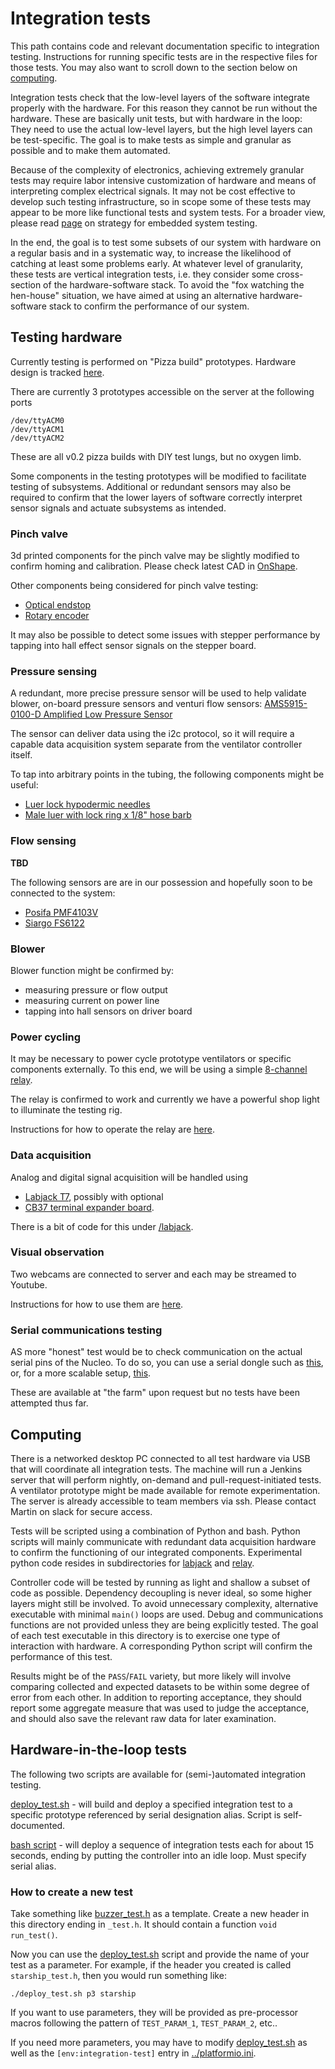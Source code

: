# Integration tests

This path contains code and relevant documentation specific to integration testing.
Instructions for running specific tests are in the respective files for those tests. You may also want to
scroll down to the section below on [computing](#Computing).

Integration tests check that the low-level layers of the software integrate properly with the hardware.
For this reason they cannot be run without the hardware. These are basically unit tests,
but with hardware in the loop: They need to use the actual low-level layers, but the high level
layers can be test-specific. The goal is to make tests as simple and granular as possible and to make them
automated.

Because of the complexity of electronics, achieving extremely granular tests may require
labor intensive customization of hardware and means of interpreting complex electrical signals.
It may not be cost effective to develop such testing infrastructure, so in scope some of these tests
may appear to be more like functional tests and system tests. For a broader view,
please read
[page](../../design/embedded_software_testing.md)
on strategy for embedded system testing.

In the end, the goal is to test some subsets of our system with hardware on a regular basis and
in a systematic way, to increase the likelihood of catching at least some problems early.
At whatever level of granularity, these tests are vertical integration tests, i.e. they consider
some cross-section of the hardware-software stack. To avoid the "fox watching the hen-house" situation,
we have aimed at using an alternative hardware-software stack to confirm the performance of our system.

## Testing hardware

Currently testing is performed on "Pizza build" prototypes. Hardware design is tracked [here](../../../design).

There are currently 3 prototypes accessible on the server at the following ports
```
/dev/ttyACM0
/dev/ttyACM1
/dev/ttyACM2
```
These are all v0.2 pizza builds with DIY test lungs, but no oxygen limb.

Some components in the testing prototypes will be modified to facilitate testing of subsystems.
Additional or redundant sensors may also be required to confirm that the lower layers of software
correctly interpret sensor signals and actuate subsystems as intended.

### Pinch valve
3d printed components for the pinch valve may be slightly modified to confirm homing
and calibration. Please check latest CAD in
[OnShape](https://cad.onshape.com/documents/3fe0c1f79c482144c267173d/w/2ad1c08071a25185f9c78c68/e/9acbcff0021f6442a8116619).

Other components being considered for pinch valve testing:
* [Optical endstop](https://www.amazon.com/MakerHawk-Optical-Endstop-Photoelectric-Control/dp/B07PMW2QMT)
* [Rotary encoder](https://www.cuidevices.com/product/motion/rotary-encoders/absolute/modular/amt20-v-kit/amt203s-v)

It may also be possible to detect some issues with stepper performance by tapping into hall effect
sensor signals on the stepper board.

### Pressure sensing
A redundant, more precise pressure sensor will be used to help validate
blower, on-board pressure sensors and venturi flow sensors:
[AMS5915-0100-D Amplified Low Pressure Sensor](https://www.analog-micro.com/products/pressure-sensors/board-mount-pressure-sensors/ams5915/ams5915-datasheet.pdf)

The sensor can deliver data using the i2c protocol, so it will require a capable data acquisition
system separate from the ventilator controller itself.

To tap into arbitrary points in the tubing, the following components might be useful:
* [Luer lock hypodermic needles](https://www.amazon.com/gp/product/B07TT3KNXP)
* [Male luer with lock ring x 1/8" hose barb](https://www.amazon.com/gp/product/B003NV2T34)

### Flow sensing

**TBD**

The following sensors are are in our possession and hopefully soon to be connected to the system:
* [Posifa PMF4103V](https://posifatech.com/wp-content/uploads/2019/10/DataSheet_PMF4000_MassAirFlow_RevE_C2.pdf)
* [Siargo FS6122](https://www.servoflo.com/mass-flow-sensors/siargo-mass-flow-sensors/1229-fs6122)

### Blower

Blower function might be confirmed by:
 * measuring pressure or flow output
 * measuring current on power line
 * tapping into hall sensors on driver board

### Power cycling

It may be necessary to power cycle prototype ventilators or specific components externally.
To this end, we will be using a simple
[8-channel relay](https://www.amazon.com/SainSmart-Eight-Channel-Relay-Automation/dp/B0093Y89DE).

The relay is confirmed to work and currently we have a powerful shop light to illuminate the testing rig.

Instructions for how to operate the relay are [here](relay8).

### Data acquisition

Analog and digital signal acquisition will be handled using
* [Labjack T7](https://labjack.com/products/t7), possibly with optional
* [CB37 terminal expander board](https://labjack.com/accessories/cb37-terminal-board).

There is a bit of code for this under [/labjack](labjack).

### Visual observation

Two webcams are connected to server and each may be streamed to Youtube.

Instructions for how to use them are [here](webcam).

### Serial communications testing

AS more "honest" test would be to check communication on the
actual serial pins of the Nucleo. To do so, you can use a serial dongle such as
[this](https://www.amazon.com/gp/product/B00QT7LQ88),
or, for a more scalable setup, [this](https://www.amazon.com/dp/B07XF2SLQ1).

These are available at "the farm" upon request but no tests have been attempted thus far.

## Computing

There is a networked desktop PC connected to all test hardware via USB that will coordinate all integration tests. The
machine will run a Jenkins server that will perform nightly, on-demand and pull-request-initiated tests. A ventilator
prototype might be made available for remote experimentation. The server is already accessible to team
members via ssh. Please contact Martin on slack for secure access.

Tests will be scripted using a combination of Python and bash. Python scripts will mainly communicate with redundant
data acquisition hardware to confirm the functioning of our integrated components. Experimental python code
resides in subdirectories for [labjack](labjack) and [relay](relay8).

Controller code will be tested by running as light and shallow a subset of code as possible. Dependency decoupling
is never ideal, so some higher layers might still be involved. To avoid unnecessary complexity, alternative executable
with minimal `main()` loops are used. Debug and communications functions are not provided unless they are being
explicitly tested. The goal of each test executable in this directory is to exercise one type of interaction with
hardware. A corresponding Python script will confirm the performance of this test.

Results might be of the `PASS`/`FAIL` variety, but more likely will involve comparing collected and expected datasets
to be within some degree of error from each other. In addition to reporting acceptance, they should report some aggregate
measure that was used to judge the acceptance, and should also save the relevant raw data for later examination.

## Hardware-in-the-loop tests

The following two scripts are available for (semi-)automated integration testing.

[deploy_test.sh](deploy_test.sh) - will build and deploy a specified integration test to a specific prototype
referenced by serial designation alias. Script is self-documented.

[bash script](run_all.sh) - will deploy a sequence of integration tests each for about 15 seconds, ending
by putting the controller into an idle loop. Must specify serial alias.

### How to create a new test

Take something like [buzzer_test.h](buzzer_test.h) as a template. Create a new header in this directory ending
in `_test.h`. It should contain a function `void run_test()`.

Now you can use the [deploy_test.sh](deploy_test.sh) script and provide the name of your test as a parameter. For
example, if the header you created is called `starship_test.h`, then you would run something like:

```
./deploy_test.sh p3 starship
```

If you want to use parameters, they will be provided as pre-processor macros following the pattern of
`TEST_PARAM_1`, `TEST_PARAM_2`, etc..

If you need more parameters, you may have to modify [deploy_test.sh](deploy_test.sh) as well as the
`[env:integration-test]` entry in [../platformio.ini](../platformio.ini).
